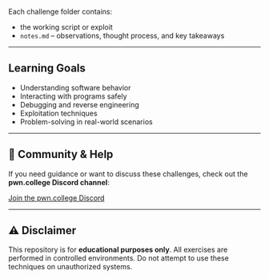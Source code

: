 
Each challenge folder contains:

-  the working script or exploit
- `notes.md` – observations, thought process, and key takeaways

---

##  Learning Goals

- Understanding software behavior
- Interacting with programs safely
- Debugging and reverse engineering
- Exploitation techniques
- Problem-solving in real-world scenarios

---

## 💬 Community & Help

If you need guidance or want to discuss these challenges, check out the **pwn.college Discord channel**:

[Join the pwn.college Discord](https://discord.com/invite/pwncollege)


---

## ⚠️ Disclaimer

This repository is for **educational purposes only**. All exercises are performed in controlled environments. Do not attempt to use these techniques on unauthorized systems.
